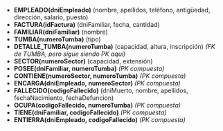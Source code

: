- **EMPLEADO(**dniEmpleado**)** (nombre, apellidos, teléfono, antigüedad, dirección, salario, puesto)
- **FACTURA(**idFactura**)** (dniFamiliar, fecha, cantidad)
- **FAMILIAR(**dniFamiliar**)** (nombre)
- **TUMBA(**numeroTumba**)** (tipo)
- **DETALLE_TUMBA(**numeroTumba**)** (capacidad, altura, inscripción) _(FK de TUMBA, pero sigue siendo PK aquí)_
- **SECTOR(**numeroSector**)** (capacidad, extensión)
- **POSEE(**dniFamiliar, numeroTumba**)** _(PK compuesta)_
- **CONTIENE(**numeroSector, numeroTumba**)** _(PK compuesta)_
- **ENCARGA(**dniEmpleado, numeroSector**)** _(PK compuesta)_
- **FALLECIDO(**codigoFallecido**)** (dniMuerto, nombre, apellidos, fechaNacimiento, fechaDefuncion)
- **OCUPA(**codigoFallecido, numeroTumba**)** _(PK compuesta)_
- **TIENE(**dniFamiliar, codigoFallecido**)** _(PK compuesta)_
- **ENTIERRA(**dniEmpleado, codigoFallecido**)** _(PK compuesta)_